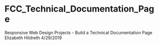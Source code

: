 # FCC_Technical_Documentation_Page
Responsive Web Design Projects - Build a Technical Documentation Page
Elizabeth Hildreth
4/29/2019
